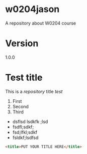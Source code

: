 # w0204jason
A repository about W0204 course

# Version
1.0.0

# Test title
This is a _repository_ title *test*
1. First
2. Second
3. Third

* dsflsd lsdkfk ;lsd
* fsdfl;sdkf;
* fsd;lfkl;sdkf
* fsldkf;lsdfsd


```html
<title>PUT YOUR TITLE HERE</title>
```

